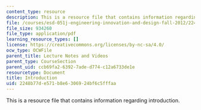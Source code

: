 ```yaml
---
content_type: resource
description: This is a resource file that contains information regarding introduction.
file: /courses/esd-051j-engineering-innovation-and-design-fall-2012/2248b77de571b8e6306924bf6c5fffaa_MITESD_051JF12_Lec01.pdf
file_size: 934260
file_type: application/pdf
learning_resource_types: []
license: https://creativecommons.org/licenses/by-nc-sa/4.0/
ocw_type: OCWFile
parent_title: Lecture Notes and Videos
parent_type: CourseSection
parent_uid: ccb69fa2-6392-7ade-d774-c12a6733de1e
resourcetype: Document
title: Introduction
uid: 2248b77d-e571-b8e6-3069-24bf6c5fffaa
---
```

This is a resource file that contains information regarding introduction.
